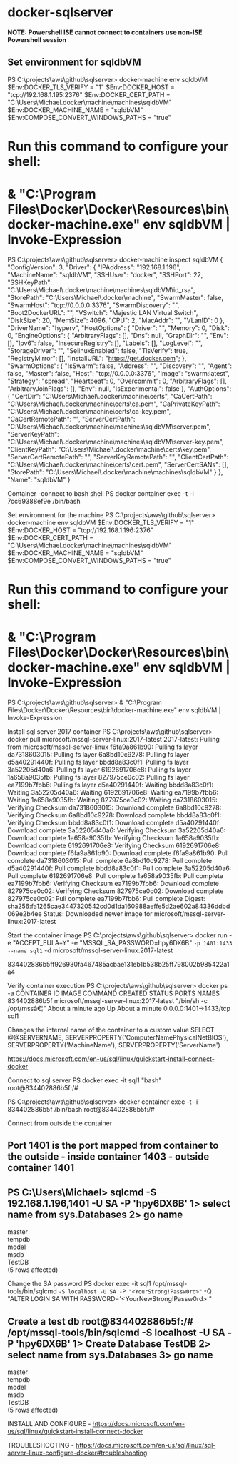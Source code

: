 # docker-sqlserver

__NOTE: Powershell ISE cannot connect to containers use non-ISE Powershell session__

## Set environment for sqldbVM
 PS C:\projects\aws\github\sqlserver> docker-machine env sqldbVM
$Env:DOCKER_TLS_VERIFY = "1"
$Env:DOCKER_HOST = "tcp://192.168.1.195:2376"
$Env:DOCKER_CERT_PATH = "C:\Users\Michael\.docker\machine\machines\sqldbVM"
$Env:DOCKER_MACHINE_NAME = "sqldbVM"
$Env:COMPOSE_CONVERT_WINDOWS_PATHS = "true"
# Run this command to configure your shell:
# & "C:\Program Files\Docker\Docker\Resources\bin\docker-machine.exe" env sqldbVM | Invoke-Expression
 

 PS C:\projects\aws\github\sqlserver> docker-machine inspect sqldbVM
{
    "ConfigVersion": 3,
    "Driver": {
        "IPAddress": "192.168.1.196",
        "MachineName": "sqldbVM",
        "SSHUser": "docker",
        "SSHPort": 22,
        "SSHKeyPath": "C:\\Users\\Michael\\.docker\\machine\\machines\\sqldbVM\\id_rsa",
        "StorePath": "C:\\Users\\Michael\\.docker\\machine",
        "SwarmMaster": false,
        "SwarmHost": "tcp://0.0.0.0:3376",
        "SwarmDiscovery": "",
        "Boot2DockerURL": "",
        "VSwitch": "Majestic LAN Virtual Switch",
        "DiskSize": 20,
        "MemSize": 4096,
        "CPU": 2,
        "MacAddr": "",
        "VLanID": 0
    },
    "DriverName": "hyperv",
    "HostOptions": {
        "Driver": "",
        "Memory": 0,
        "Disk": 0,
        "EngineOptions": {
            "ArbitraryFlags": [],
            "Dns": null,
            "GraphDir": "",
            "Env": [],
            "Ipv6": false,
            "InsecureRegistry": [],
            "Labels": [],
            "LogLevel": "",
            "StorageDriver": "",
            "SelinuxEnabled": false,
            "TlsVerify": true,
            "RegistryMirror": [],
            "InstallURL": "https://get.docker.com";
        },
        "SwarmOptions": {
            "IsSwarm": false,
            "Address": "",
            "Discovery": "",
            "Agent": false,
            "Master": false,
            "Host": "tcp://0.0.0.0:3376",
            "Image": "swarm:latest",
            "Strategy": "spread",
            "Heartbeat": 0,
            "Overcommit": 0,
            "ArbitraryFlags": [],
            "ArbitraryJoinFlags": [],
            "Env": null,
            "IsExperimental": false
        },
        "AuthOptions": {
            "CertDir": "C:\\Users\\Michael\\.docker\\machine\\certs",
            "CaCertPath": "C:\\Users\\Michael\\.docker\\machine\\certs\\ca.pem",
            "CaPrivateKeyPath": "C:\\Users\\Michael\\.docker\\machine\\certs\\ca-key.pem",
            "CaCertRemotePath": "",
            "ServerCertPath": "C:\\Users\\Michael\\.docker\\machine\\machines\\sqldbVM\\server.pem",
            "ServerKeyPath": "C:\\Users\\Michael\\.docker\\machine\\machines\\sqldbVM\\server-key.pem",
            "ClientKeyPath": "C:\\Users\\Michael\\.docker\\machine\\certs\\key.pem",
            "ServerCertRemotePath": "",
            "ServerKeyRemotePath": "",
            "ClientCertPath": "C:\\Users\\Michael\\.docker\\machine\\certs\\cert.pem",
            "ServerCertSANs": [],
            "StorePath": "C:\\Users\\Michael\\.docker\\machine\\machines\\sqldbVM"
        }
    },
    "Name": "sqldbVM"
}
 
 
Container -connect to bash shell
PS docker container exec -t -i 7cc69388ef9e /bin/bash


Set environment for the machine
PS C:\projects\aws\github\sqlserver> docker-machine env sqldbVM
$Env:DOCKER_TLS_VERIFY = "1"
$Env:DOCKER_HOST = "tcp://192.168.1.196:2376"
$Env:DOCKER_CERT_PATH = "C:\Users\Michael\.docker\machine\machines\sqldbVM"
$Env:DOCKER_MACHINE_NAME = "sqldbVM"
$Env:COMPOSE_CONVERT_WINDOWS_PATHS = "true"
# Run this command to configure your shell:
# & "C:\Program Files\Docker\Docker\Resources\bin\docker-machine.exe" env sqldbVM | Invoke-Expression

 PS C:\projects\aws\github\sqlserver> & "C:\Program Files\Docker\Docker\Resources\bin\docker-machine.exe" env sqldbVM | Invoke-Expression

Install sql server 2017 container
 PS C:\projects\aws\github\sqlserver> docker pull microsoft/mssql-server-linux:2017-latest
2017-latest: Pulling from microsoft/mssql-server-linux
f6fa9a861b90: Pulling fs layer
da7318603015: Pulling fs layer
6a8bd10c9278: Pulling fs layer
d5a40291440f: Pulling fs layer
bbdd8a83c0f1: Pulling fs layer
3a52205d40a6: Pulling fs layer
6192691706e8: Pulling fs layer
1a658a9035fb: Pulling fs layer
827975ce0c02: Pulling fs layer
ea7199b7fbb6: Pulling fs layer
d5a40291440f: Waiting
bbdd8a83c0f1: Waiting
3a52205d40a6: Waiting
6192691706e8: Waiting
ea7199b7fbb6: Waiting
1a658a9035fb: Waiting
827975ce0c02: Waiting
da7318603015: Verifying Checksum
da7318603015: Download complete
6a8bd10c9278: Verifying Checksum
6a8bd10c9278: Download complete
bbdd8a83c0f1: Verifying Checksum
bbdd8a83c0f1: Download complete
d5a40291440f: Download complete
3a52205d40a6: Verifying Checksum
3a52205d40a6: Download complete
1a658a9035fb: Verifying Checksum
1a658a9035fb: Download complete
6192691706e8: Verifying Checksum
6192691706e8: Download complete
f6fa9a861b90: Download complete
f6fa9a861b90: Pull complete
da7318603015: Pull complete
6a8bd10c9278: Pull complete
d5a40291440f: Pull complete
bbdd8a83c0f1: Pull complete
3a52205d40a6: Pull complete
6192691706e8: Pull complete
1a658a9035fb: Pull complete
ea7199b7fbb6: Verifying Checksum
ea7199b7fbb6: Download complete
827975ce0c02: Verifying Checksum
827975ce0c02: Download complete
827975ce0c02: Pull complete
ea7199b7fbb6: Pull complete
Digest: sha256:fa1265cae3447320542cd0d1da160988aeffe5d2ae602a84336ddbd069e2b4ee
Status: Downloaded newer image for microsoft/mssql-server-linux:2017-latest

Start the container image
 PS C:\projects\aws\github\sqlserver> docker run -e "ACCEPT_EULA=Y" -e "MSSQL_SA_PASSWORD=hpy6DX6B" `
   -p 1401:1433 --name sql1 `
   -d microsoft/mssql-server-linux:2017-latest

834402886b5ff926930fa467485acbae131eb1b538b25ff798002b985422a1a4

Verify container execution
 PS C:\projects\aws\github\sqlserver> docker ps -a
CONTAINER ID        IMAGE                                      COMMAND                  CREATED              STATUS              PORTS                    NAMES
834402886b5f        microsoft/mssql-server-linux:2017-latest   "/bin/sh -c /opt/mssâ€¦"   About a minute ago   Up About a minute   0.0.0.0:1401->1433/tcp   sql1
 

Changes the internal name of the container to a custom value
SELECT @@SERVERNAME,
    SERVERPROPERTY('ComputerNamePhysicalNetBIOS'),
    SERVERPROPERTY('MachineName'),
    SERVERPROPERTY('ServerName')

https://docs.microsoft.com/en-us/sql/linux/quickstart-install-connect-docker

Connect to sql server
PS docker exec -it sql1 "bash"
root@834402886b5f:/#

PS C:\projects\aws\github\sqlserver> docker container exec -t -i 834402886b5f /bin/bash
root@834402886b5f:/#



Connect from outside the container
## Port 1401 is the port mapped from container to the outside - inside container 1403 - outside container 1401
PS C:\Users\Michael> sqlcmd -S 192.168.1.196,1401 -U SA -P 'hpy6DX6B'
1> select name from sys.Databases
2> go
name                                                                                                                    
--------------------------------------------------------------------------------------------------------------------------------
master                                                                                                                  
tempdb                                                                                                                  
model                                                                                                                   
msdb                                                                                                                    
TestDB                                                                                                                  
(5 rows affected)



Change the SA password
PS docker exec -it sql1 /opt/mssql-tools/bin/sqlcmd `
   -S localhost -U SA -P "<YourStrong!Passw0rd>" `
   -Q "ALTER LOGIN SA WITH PASSWORD='<YourNewStrong!Passw0rd>'"

Create a test db
root@834402886b5f:/# /opt/mssql-tools/bin/sqlcmd -S localhost -U SA -P 'hpy6DX6B'
1> Create Database TestDB
2> select name from sys.Databases
3> go
name                                                                                                                    
--------------------------------------------------------------------------------------------------------------------------------
master                                                                                                                  
tempdb                                                                                                                  
model                                                                                                                   
msdb                                                                                                                    
TestDB                                                                                                                  
(5 rows affected)



INSTALL AND CONFIGURE - https://docs.microsoft.com/en-us/sql/linux/quickstart-install-connect-docker

TROUBLESHOOTING - https://docs.microsoft.com/en-us/sql/linux/sql-server-linux-configure-docker#troubleshooting




